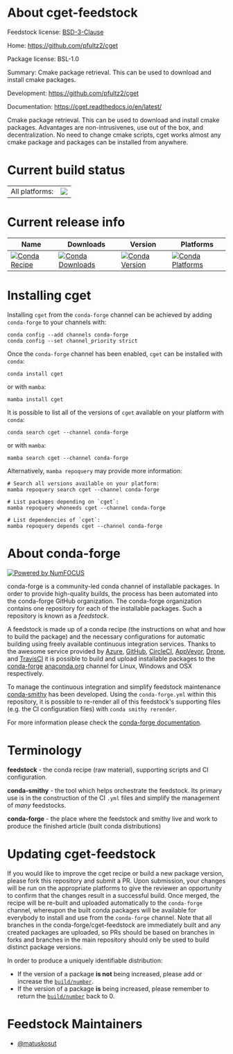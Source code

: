 About cget-feedstock
====================

Feedstock license: [BSD-3-Clause](https://github.com/conda-forge/cget-feedstock/blob/main/LICENSE.txt)

Home: https://github.com/pfultz2/cget

Package license: BSL-1.0

Summary: Cmake package retrieval. This can be used to download and install cmake packages.

Development: https://github.com/pfultz2/cget

Documentation: https://cget.readthedocs.io/en/latest/

Cmake package retrieval. This can be used to download and install cmake packages.
Advantages are non-intrusivenes, use out of the box, and decentralization.
No need to change cmake scripts, cget works almost any cmake package and packages
can be installed from anywhere.


Current build status
====================


<table><tr><td>All platforms:</td>
    <td>
      <a href="https://dev.azure.com/conda-forge/feedstock-builds/_build/latest?definitionId=10732&branchName=main">
        <img src="https://dev.azure.com/conda-forge/feedstock-builds/_apis/build/status/cget-feedstock?branchName=main">
      </a>
    </td>
  </tr>
</table>

Current release info
====================

| Name | Downloads | Version | Platforms |
| --- | --- | --- | --- |
| [![Conda Recipe](https://img.shields.io/badge/recipe-cget-green.svg)](https://anaconda.org/conda-forge/cget) | [![Conda Downloads](https://img.shields.io/conda/dn/conda-forge/cget.svg)](https://anaconda.org/conda-forge/cget) | [![Conda Version](https://img.shields.io/conda/vn/conda-forge/cget.svg)](https://anaconda.org/conda-forge/cget) | [![Conda Platforms](https://img.shields.io/conda/pn/conda-forge/cget.svg)](https://anaconda.org/conda-forge/cget) |

Installing cget
===============

Installing `cget` from the `conda-forge` channel can be achieved by adding `conda-forge` to your channels with:

```
conda config --add channels conda-forge
conda config --set channel_priority strict
```

Once the `conda-forge` channel has been enabled, `cget` can be installed with `conda`:

```
conda install cget
```

or with `mamba`:

```
mamba install cget
```

It is possible to list all of the versions of `cget` available on your platform with `conda`:

```
conda search cget --channel conda-forge
```

or with `mamba`:

```
mamba search cget --channel conda-forge
```

Alternatively, `mamba repoquery` may provide more information:

```
# Search all versions available on your platform:
mamba repoquery search cget --channel conda-forge

# List packages depending on `cget`:
mamba repoquery whoneeds cget --channel conda-forge

# List dependencies of `cget`:
mamba repoquery depends cget --channel conda-forge
```


About conda-forge
=================

[![Powered by
NumFOCUS](https://img.shields.io/badge/powered%20by-NumFOCUS-orange.svg?style=flat&colorA=E1523D&colorB=007D8A)](https://numfocus.org)

conda-forge is a community-led conda channel of installable packages.
In order to provide high-quality builds, the process has been automated into the
conda-forge GitHub organization. The conda-forge organization contains one repository
for each of the installable packages. Such a repository is known as a *feedstock*.

A feedstock is made up of a conda recipe (the instructions on what and how to build
the package) and the necessary configurations for automatic building using freely
available continuous integration services. Thanks to the awesome service provided by
[Azure](https://azure.microsoft.com/en-us/services/devops/), [GitHub](https://github.com/),
[CircleCI](https://circleci.com/), [AppVeyor](https://www.appveyor.com/),
[Drone](https://cloud.drone.io/welcome), and [TravisCI](https://travis-ci.com/)
it is possible to build and upload installable packages to the
[conda-forge](https://anaconda.org/conda-forge) [anaconda.org](https://anaconda.org/)
channel for Linux, Windows and OSX respectively.

To manage the continuous integration and simplify feedstock maintenance
[conda-smithy](https://github.com/conda-forge/conda-smithy) has been developed.
Using the ``conda-forge.yml`` within this repository, it is possible to re-render all of
this feedstock's supporting files (e.g. the CI configuration files) with ``conda smithy rerender``.

For more information please check the [conda-forge documentation](https://conda-forge.org/docs/).

Terminology
===========

**feedstock** - the conda recipe (raw material), supporting scripts and CI configuration.

**conda-smithy** - the tool which helps orchestrate the feedstock.
                   Its primary use is in the construction of the CI ``.yml`` files
                   and simplify the management of *many* feedstocks.

**conda-forge** - the place where the feedstock and smithy live and work to
                  produce the finished article (built conda distributions)


Updating cget-feedstock
=======================

If you would like to improve the cget recipe or build a new
package version, please fork this repository and submit a PR. Upon submission,
your changes will be run on the appropriate platforms to give the reviewer an
opportunity to confirm that the changes result in a successful build. Once
merged, the recipe will be re-built and uploaded automatically to the
`conda-forge` channel, whereupon the built conda packages will be available for
everybody to install and use from the `conda-forge` channel.
Note that all branches in the conda-forge/cget-feedstock are
immediately built and any created packages are uploaded, so PRs should be based
on branches in forks and branches in the main repository should only be used to
build distinct package versions.

In order to produce a uniquely identifiable distribution:
 * If the version of a package **is not** being increased, please add or increase
   the [``build/number``](https://docs.conda.io/projects/conda-build/en/latest/resources/define-metadata.html#build-number-and-string).
 * If the version of a package **is** being increased, please remember to return
   the [``build/number``](https://docs.conda.io/projects/conda-build/en/latest/resources/define-metadata.html#build-number-and-string)
   back to 0.

Feedstock Maintainers
=====================

* [@matuskosut](https://github.com/matuskosut/)

